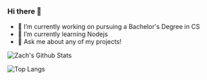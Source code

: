 ### Hi there 👋

- 🔭 I’m currently working on pursuing a Bachelor's Degree in CS
- 🌱 I’m currently learning Nodejs
- 💬 Ask me about any of my projects!

![Zach's Github Stats](https://github-readme-stats.vercel.app/api?username=shearertzach&show_icons=true&theme=tokyonight)

![Top Langs](https://github-readme-stats.vercel.app/api/top-langs/?username=anuraghazra&layout=default&theme=tokyonight&card_width=495&langs_count=3)
